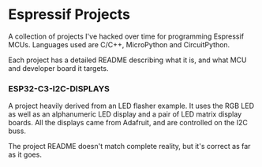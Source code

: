 # Espressif Projects
A collection of projects I've hacked over time for programming Espressif MCUs.
Languages used are C/C++, MicroPython and CircuitPython.

Each project has a detailed README describing what it is, and what MCU and 
developer board it targets.
### ESP32-C3-I2C-DISPLAYS
A project heavily derived from an LED flasher example. It uses the RGB LED
as well as an alphanumeric LED display and a pair of LED matrix display boards.
All the displays came from Adafruit, and are controlled on the I2C buss.

The project README doesn't match complete reality, but it's correct as far
as it goes.